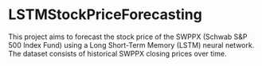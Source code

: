 # LSTMStockPriceForecasting
This project aims to forecast the stock price of the SWPPX (Schwab S&amp;P 500 Index Fund) using a Long Short-Term Memory (LSTM) neural network. The dataset consists of historical SWPPX closing prices over time.
